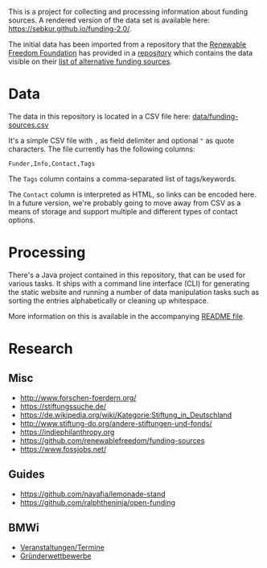 This is a project for collecting and processing information about funding
sources. A rendered version of the data set is available here:
<https://sebkur.github.io/funding-2.0/>.

The initial data has been imported from a repository that the
[Renewable Freedom Foundation](https://renewablefreedom.org) has
provided in a [repository](https://github.com/renewablefreedom/funding-sources)
which contains the data visible on their [list of alternative funding
sources](https://renewablefreedom.org/grants/alternative-funding-sources).

# Data

The data in this repository is located in a CSV file here:
[data/funding-sources.csv](data/funding-sources.csv)

It's a simple CSV file with `,` as field delimiter and optional `"` as quote
characters. The file currently has the following columns:

    Funder,Info,Contact,Tags

The `Tags` column contains a comma-separated list of tags/keywords.

The `Contact` column is interpreted as HTML, so links can be encoded here.
In a future version, we're probably going to move away from CSV as a means
of storage and support multiple and different types of contact options.

# Processing

There's a Java project contained in this repository, that can be used
for various tasks. It ships with a command line interface (CLI)
for generating the static website and running a number of data manipulation
tasks such as sorting the entries alphabetically or cleaning up whitespace.

More information on this is available in the accompanying
[README file](java/README.md).

# Research

## Misc

* <http://www.forschen-foerdern.org/>
* <https://stiftungssuche.de/>
* <https://de.wikipedia.org/wiki/Kategorie:Stiftung_in_Deutschland>
* <http://www.stiftung-do.org/andere-stiftungen-und-fonds/>
* <https://indiephilanthropy.org>
* <https://github.com/renewablefreedom/funding-sources>
* <https://www.fossjobs.net/>

## Guides

* <https://github.com/nayafia/lemonade-stand>
* <https://github.com/ralphtheninja/open-funding>

## BMWi

* [Veranstaltungen/Termine](http://www.existenzgruender.de/DE/Service/Veranstaltungen-Termine/inhalt.html)
* [Gründerwettbewerbe](http://www.existenzgruender.de/DE/Service/Beratung-Adressen/Linksammlung/Gruenderwettbewerbe/inhalt.html)
